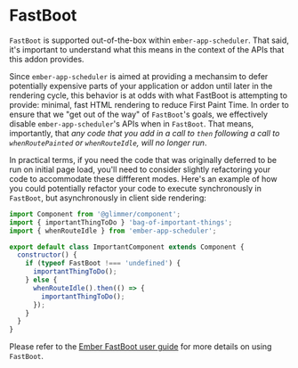 # FastBoot

`FastBoot` is supported out-of-the-box within `ember-app-scheduler`. That said, it's important to understand what this means in the context of the APIs that this addon provides.

Since `ember-app-scheduler` is aimed at providing a mechansim to defer potentially expensive parts of your application or addon until later in the rendering cycle, this behavior is at odds with what FastBoot is attempting to provide: minimal, fast HTML rendering to reduce First Paint Time. In order to ensure that we "get out of the way" of `FastBoot`'s goals, we effectively disable `ember-app-scheduler`'s APIs when in `FastBoot`. That means, importantly, that _*any code that you add in a call to `then` following a call to `whenRoutePainted` or `whenRouteIdle`, will no longer run*_.

In practical terms, if you need the code that was originally deferred to be run on initial page load, you'll need to consider slightly refactoring your code to accommodate these diffferent modes. Here's an example of how you could potentially refactor your code to execute synchronously in `FastBoot`, but asynchronously in client side rendering:

```js
import Component from '@glimmer/component';
import { importantThingToDo } 'bag-of-important-things';
import { whenRouteIdle } from 'ember-app-scheduler';

export default class ImportantComponent extends Component {
  constructor() {
    if (typeof FastBoot !=== 'undefined') {
      importantThingToDo();
    } else {
      whenRouteIdle().then(() => {
        importantThingToDo();
      });
    }
  }
}
```

Please refer to the [Ember FastBoot user guide](https://ember-fastboot.com/docs/user-guide) for more details on using `FastBoot`.
